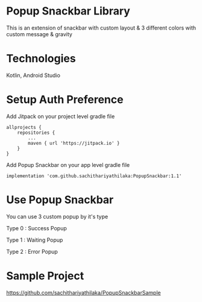 # Popup Snackbar Library

This is an extension of snackbar with custom layout &amp; 3 different colors with custom message &amp; gravity 

# Technologies
Kotlin, Android Studio

# Setup Auth Preference

Add Jitpack on your project level gradle file

```
allprojects {
	repositories {
		...
		maven { url 'https://jitpack.io' }
	}
}
```
  
Add Popup Snackbar on your app level gradle file

```implementation 'com.github.sachithariyathilaka:PopupSnackbar:1.1'```

# Use Popup Snackbar

You can use 3 custom popup by it's type

Type 0 : Success Popup

Type 1 : Waiting Popup

Type 2 : Error Popup

# Sample Project

https://github.com/sachithariyathilaka/PopupSnackbarSample


